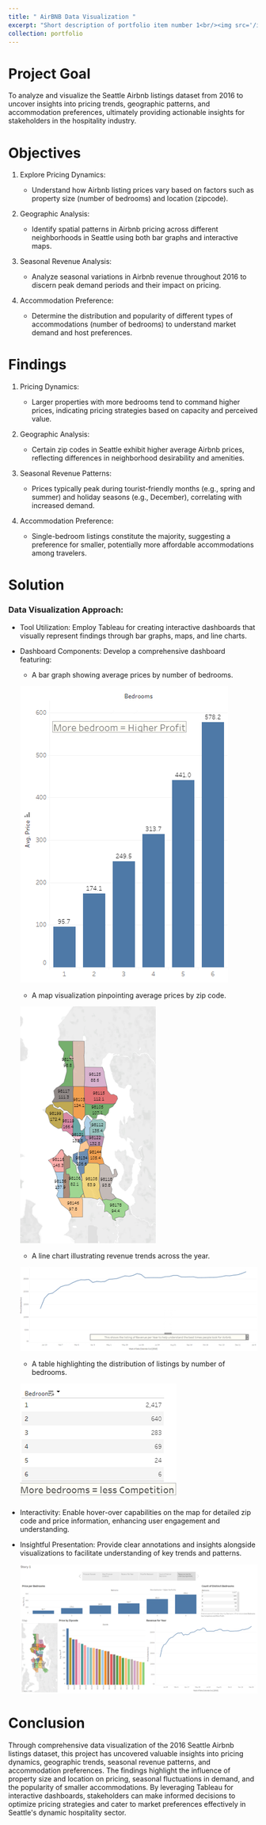 ```yaml
---
title: " AirBNB Data Visualization "
excerpt: "Short description of portfolio item number 1<br/><img src='/images/500x300.png'>"
collection: portfolio
---
```

# Project Goal

To analyze and visualize the Seattle Airbnb listings dataset from 2016 to uncover insights into pricing trends, geographic patterns, and accommodation preferences, ultimately providing actionable insights for stakeholders in the hospitality industry.

# Objectives

1. Explore Pricing Dynamics:

    * Understand how Airbnb listing prices vary based on factors such as property size (number of bedrooms) and location (zipcode).

2. Geographic Analysis:

    * Identify spatial patterns in Airbnb pricing across different neighborhoods in Seattle using both bar graphs and interactive maps.

3. Seasonal Revenue Analysis:

    * Analyze seasonal variations in Airbnb revenue throughout 2016 to discern peak demand periods and their impact on pricing.

4. Accommodation Preference:

    * Determine the distribution and popularity of different types of accommodations (number of bedrooms) to understand market demand and host preferences.

Findings
====

1. Pricing Dynamics:

    * Larger properties with more bedrooms tend to command higher prices, indicating pricing strategies based on capacity and perceived value.

2. Geographic Analysis:

    * Certain zip codes in Seattle exhibit higher average Airbnb prices, reflecting differences in neighborhood desirability and amenities.

3. Seasonal Revenue Patterns:

    * Prices typically peak during tourist-friendly months (e.g., spring and summer) and holiday seasons (e.g., December), correlating with increased demand.

4. Accommodation Preference:

    * Single-bedroom listings constitute the majority, suggesting a preference for smaller, potentially more affordable accommodations among travelers.

# Solution

### Data Visualization Approach:

* Tool Utilization: Employ Tableau for creating interactive dashboards that visually represent findings through bar graphs, maps, and line charts.

* Dashboard Components: Develop a comprehensive dashboard featuring:

    - A bar graph showing average prices by number of bedrooms.

    ![alt text!](<Screenshot 2024-07-24 160234.png>)

    - A map visualization pinpointing average prices by zip code.

    ![alt text!](<Screenshot 2024-07-24 122655-1.png>)

    - A line chart illustrating revenue trends across the year.

    ![alt text!](<Screenshot 2024-07-24 155853.png>)

    - A table highlighting the distribution of listings by number of bedrooms.

    ![alt text!](<Screenshot 2024-07-24 160356.png>)

* Interactivity: Enable hover-over capabilities on the map for detailed zip code and price information, enhancing user engagement and understanding.

* Insightful Presentation: Provide clear annotations and insights alongside visualizations to facilitate understanding of key trends and patterns.

    ![alt text!](<Screenshot 2024-07-24 160727.png>)

# Conclusion

Through comprehensive data visualization of the 2016 Seattle Airbnb listings dataset, this project has uncovered valuable insights into pricing dynamics, geographic trends, seasonal revenue patterns, and accommodation preferences. The findings highlight the influence of property size and location on pricing, seasonal fluctuations in demand, and the popularity of smaller accommodations. By leveraging Tableau for interactive dashboards, stakeholders can make informed decisions to optimize pricing strategies and cater to market preferences effectively in Seattle's dynamic hospitality sector.